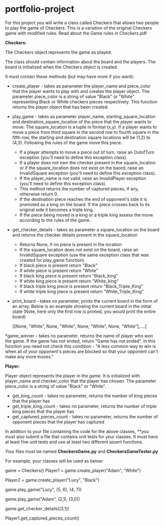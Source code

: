 # portfolio-project

For this project you will write a class called Checkers that allows two people to play the game of Checkers. This is a variation of the original Checkers game with modified rules. 
Read about the Game rules in Checkers.pdf


**Checkers:**

The Checkers object represents the game as played. 

The class should contain information about the board and the players. The board is initialized when the Checkers object is created.

It must contain these methods (but may have more if you want):
* create_player - takes as parameter the player_name and piece_color that the player wants to play with and creates the player object. The parameter piece_color is a string of value "Black" or "White" representing Black or White checkers pieces respectively. This function returns the player object that has been created.

* play_game - takes as parameter player_name, starting_square_location and destination_square_location of the piece that the player wants to move. The square_location is a tuple in format (x,y). If a player wants to move a piece from third square in the second row to fourth square in the fifth row, the starting and destination square locations will be (1,2) to (4,3). Following the rules of the game move this piece.
    
    * If a player attempts to move a piece out of turn, raise an OutofTurn exception (you'll need to define this exception class).
    * If a player does not own the checker present in the square_location or if the square_location does not exist on the baord; raise an InvalidSquare exception (you'll need to define this exception class).
    * If the player_name is not valid, raise an InvalidPlayer exception (you'll need to define this exception class).
    * This method returns the number of captured pieces, if any, otherwise return 0.
    * If the destination piece reaches the end of opponent's side it is promoted as a king on the board. If the piece crosses back to its original side it becomes a triple king.
    * If the piece being moved is a king or a triple king assess the move according to the rules of the game.
  
* get_checker_details - takes as parameter a square_location on the board and returns the checker details present in the square_location
    * Returns None, if no piece is present in the location
    * If the square_location does not exist on the board, raise an InvalidSquare exception (use the same exception class that was created for play_game function). 
    * If black piece is present return "Black"
    * If white piece is present return "White"
    * If black king piece is present return "Black_king"
    * If white king piece is present return "White_king"
    * If black triple king piece is present return "Black_Triple_King"
    * If white triple king piece is present return "White_Triple_King"
  

* print_board - takes no parameter, prints the current board in the form of an array. Below is an example showing the current board in the initial state (Note, here only the first row is printed, you would print the entire board)

  [[None, "White", None, "White", None, "White", None, "White"],....]

*game_winner - takes no parameter, returns the name of player who won the game.
  If the game has not ended, return "Game has not ended". In this function you need not check this condition - "A less common way to win is when all of your opponent's pieces are blocked so that your opponent can't make any more moves."

**Player:**

Player object represents the player in the game. It is initialized with player_name and checker_color that the player has chosen. The parameter piece_color is a string of value "Black" or "White".

* get_king_count - takes no parameter, returns the number of king pieces that the player has
* get_triple_king_count - takes no parameter, returns the number of triple king pieces that the player has
* get_captured_pieces_count - takes no parameter, returns the number of opponent pieces that the player has captured

In addition to your file containing the code for the above classes, **you must also submit a file that contains unit tests for your classes.  It must have at least five unit tests and use at least two different assert functions.  

Your files must be named **CheckersGame.py** and **CheckersGameTester.py**

For example, your classes will be used as below:

game = Checkers()
Player1 = game.create_player("Adam", "White")

Player2 = game.create_player("Lucy", "Black")

game.play_game("Lucy", (5, 6), (4, 7))

game.play_game("Adam", (2,1), (3,0))

game.get_checker_details((3,1))

Player1.get_captured_pieces_count()
